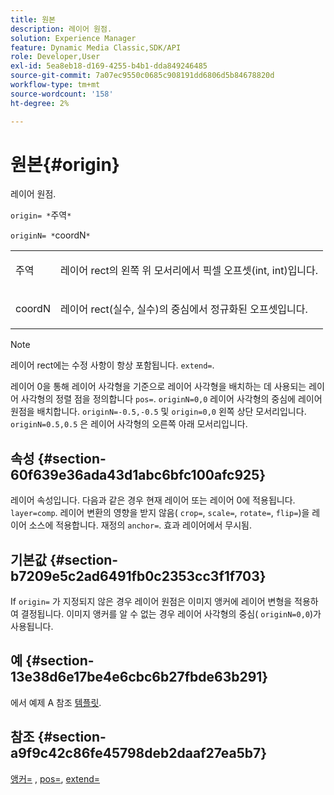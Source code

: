 ```yaml
---
title: 원본
description: 레이어 원점.
solution: Experience Manager
feature: Dynamic Media Classic,SDK/API
role: Developer,User
exl-id: 5ea8eb18-d169-4255-b4b1-dda849246485
source-git-commit: 7a07ec9550c0685c908191dd6806d5b84678820d
workflow-type: tm+mt
source-wordcount: '158'
ht-degree: 2%

---
```


# 원본{#origin}

레이어 원점.

`origin= *`주역`*`

`originN= *`coordN`*`

<table id="simpletable_A270FD92B1E841FE81F5AB300351FE01"> 
 <tr class="strow"> 
  <td class="stentry"> <p><span class="varname"> 주역</span> </p></td> 
  <td class="stentry"> <p>레이어 rect의 왼쪽 위 모서리에서 픽셀 오프셋(int, int)입니다. </p></td> 
 </tr> 
 <tr class="strow"> 
  <td class="stentry"> <p><span class="varname"> coordN</span> </p></td> 
  <td class="stentry"> <p>레이어 rect(실수, 실수)의 중심에서 정규화된 오프셋입니다. </p></td> 
 </tr> 
</table>

>[!NOTE]
>
>레이어 rect에는 수정 사항이 항상 포함됩니다. `extend=`.

레이어 0을 통해 레이어 사각형을 기준으로 레이어 사각형을 배치하는 데 사용되는 레이어 사각형의 정렬 점을 정의합니다 `pos=`. `originN=0,0` 레이어 사각형의 중심에 레이어 원점을 배치합니다. `originN=-0.5,-0.5` 및 `origin=0,0` 왼쪽 상단 모서리입니다. `originN=0.5,0.5` 은 레이어 사각형의 오른쪽 아래 모서리입니다.

## 속성 {#section-60f639e36ada43d1abc6bfc100afc925}

레이어 속성입니다. 다음과 같은 경우 현재 레이어 또는 레이어 0에 적용됩니다. `layer=comp`. 레이어 변환의 영향을 받지 않음( `crop=`, `scale=`, `rotate=`, `flip=`)을 레이어 소스에 적용합니다. 재정의 `anchor=`. 효과 레이어에서 무시됨.

## 기본값 {#section-b7209e5c2ad6491fb0c2353cc3f1f703}

If `origin=` 가 지정되지 않은 경우 레이어 원점은 이미지 앵커에 레이어 변형을 적용하여 결정됩니다. 이미지 앵커를 알 수 없는 경우 레이어 사각형의 중심( `originN=0,0`)가 사용됩니다.

## 예 {#section-13e38d6e17be4e6cbc6b27fbde63b291}

에서 예제 A 참조 [템플릿](../../../../../is-api/http-ref/image-serving-api-ref/c-http-protocol-reference/c-templates/c-templates.md#concept-3cd2d2adae0e41b2979b9640244d4d3e).

## 참조 {#section-a9f9c42c86fe45798deb2daaf27ea5b7}

[앵커=](../../../../../is-api/http-ref/image-serving-api-ref/c-http-protocol-reference/c-command-reference/r-anchor.md#reference-6661e548ab284b82828d8d94c8ddeb7c) , [pos=](../../../../../is-api/http-ref/image-serving-api-ref/c-http-protocol-reference/c-command-reference/r-pos.md#reference-65de948f4b404f1182b22119ca332143), [extend=](../../../../../is-api/http-ref/image-serving-api-ref/c-http-protocol-reference/c-command-reference/r-extend.md#reference-7e9156beb285459d830e2d56782a74ac)
